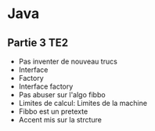 # Java

## Partie 3 TE2

* Pas inventer de nouveau trucs
* Interface
* Factory
* Interface factory
* Pas abuser sur l'algo fibbo
* Limites de calcul: Limites de la machine
* Fibbo est un pretexte
* Accent mis sur la strcture


<Posts/>
